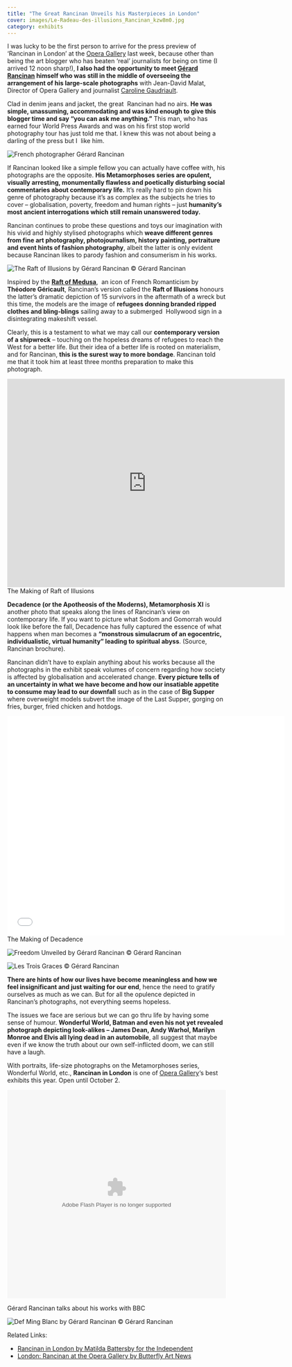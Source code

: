 ```yaml
---
title: "The Great Rancinan Unveils his Masterpieces in London"
cover: images/Le-Radeau-des-illusions_Rancinan_kzw8m0.jpg
category: exhibits
---
```


I was lucky to be the first person to arrive for the press preview of ‘Rancinan in London’ at the [Opera Gallery](http://www.operagallery.com/ "Opera Gallery") last week, because other than being the art blogger who has beaten ‘real’ journalists for being on time (I arrived 12 noon sharp!), **I also had the opportunity to meet [Gérard Rancinan](http://www.rancinan.com/2010/ART-RANCINAN/__HOME_4___RANCINAN.html "Rancinan") himself who was still in the middle of overseeing the arrangement of his large-scale photographs** with Jean-David Malat, Director of Opera Gallery and journalist [Caroline Gaudriault](http://www.gaudriault.com/ "Caroline Gaudriault").

Clad in denim jeans and jacket, the great  Rancinan had no airs. **He was simple, unassuming, accommodating and was kind enough to give this blogger time and say “you can ask me anything.”** This man, who has earned four World Press Awards and was on his first stop world photography tour has just told me that. I knew this was not about being a darling of the press but I  like him.

![](./images/rancinan-copyright_qhmglm.jpg "French photographer Gérard Rancinan")

If Rancinan looked like a simple fellow you can actually have coffee with, his photographs are the opposite. **His Metamorphoses series are opulent, visually arresting, monumentally flawless and poetically disturbing social commentaries about contemporary life.** It’s really hard to pin down his genre of photography because it’s as complex as the subjects he tries to cover – globalisation, poverty, freedom and human rights – just **humanity’s most ancient interrogations which still remain unanswered today.**

Rancinan continues to probe these questions and toys our imagination with his vivid and highly stylised photographs which **weave different genres from fine art photography, photojournalism, history painting, portraiture and event hints of fashion photography**, albeit the latter is only evident because Rancinan likes to parody fashion and consumerism in his works.

![](./images/Le-Radeau-des-illusions_Rancinan_kzw8m0.jpg "The Raft of Illusions by Gérard Rancinan © Gérard Rancinan")

Inspired by the **[Raft of Medusa](http://en.wikipedia.org/wiki/The_Raft_of_the_Medusa "Raft of Medusa")**,  an icon of French Romanticism by **Théodore Géricault**, Rancinan’s version called the **Raft of Illusions** honours the latter’s dramatic depiction of 15 survivors in the aftermath of a wreck but this time, the models are the image of **refugees donning branded ripped clothes and bling-blings** sailing away to a submerged  Hollywood sign in a disintegrating makeshift vessel. 

Clearly, this is a testament to what we may call our **contemporary version of a shipwreck** – touching on the hopeless dreams of refugees to reach the West for a better life. But their idea of a better life is rooted on materialism, and for Rancinan, **this is the surest way to more bondage**. Rancinan told me that it took him at least three months preparation to make this photograph.

<iframe frameborder="0" height="480" src="http://player.vimeo.com/video/983936?title=0&byline=0&portrait=0" width="640"></iframe>

<figcaption>The Making of Raft of Illusions</figcaption>

**Decadence (or the Apotheosis of the Moderns), Metamorphosis XI** is another photo that speaks along the lines of Rancinan’s view on contemporary life. If you want to picture what Sodom and Gomorrah would look like before the fall, Decadence has fully captured the essence of what happens when man becomes a **“monstrous simulacrum of an egocentric, individualistic, virtual humanity” leading to spiritual abyss**. (Source, Rancinan brochure).

Rancinan didn’t have to explain anything about his works because all the photographs in the exhibit speak volumes of concern regarding how society is affected by globalisation and accelerated change. **Every picture tells of an uncertainty in what we have become and how our insatiable appetite to consume may lead to our downfall** such as in the case of **Big Supper** where overweight models subvert the image of the Last Supper, gorging on fries, burger, fried chicken and hotdogs.

<iframe allowfullscreen="" class="youtube-player" frameborder="0" height="505" src="//www.youtube.com/embed/SvoupFHYA90?wmode=transparent&fs=1&hl=en&modestbranding=1&iv_load_policy=3&showsearch=0&rel=0&theme=dark&feature=channel_video_title" title="YouTube video player" type="text/html" width="640"></iframe>

<figcaption>The Making of Decadence</figcaption>

![](./images/La-Liberte-Devoilee_Rancinan_inyswq.jpg "Freedom Unveiled by Gérard Rancinan © Gérard Rancinan")

![](./images/Les-Trois-Graces_Rancinan_ym5pkw.jpg "Les Trois Graces © Gérard Rancinan")

**There are hints of how our lives have become meaningless and how we feel insignificant and just waiting for our end**, hence the need to gratify ourselves as much as we can. But for all the opulence depicted in Rancinan’s photographs, not everything seems hopeless.

The issues we face are serious but we can go thru life by having some sense of humour. **Wonderful World, Batman and even his not yet revealed photograph depicting look-alikes – James Dean, Andy Warhol, Marilyn Monroe and Elvis all lying dead in an automobile**, all suggest that maybe even if we know the truth about our own self-inflicted doom, we can still have a laugh.

With portraits, life-size photographs on the Metamorphoses series, Wonderful World, etc., **Rancinan in London** is one of [Opera Gallery](http://www.operagallery.com/ "Opera Gallery")‘s best exhibits this year. Open until October 2.

<object classid="clsid:d27cdb6e-ae6d-11cf-96b8-444553540000" codebase="http://download.macromedia.com/pub/shockwave/cabs/flash/swflash.cab#version=6,0,40,0" height="480" width="100%"><param name="quality" value="high"></param><param name="wmode" value="default"></param><param name="allowFullScreen" value="true"></param><param name="allowScriptAccess" value="always"></param><param name="flashvars" value="&config_settings_showUpdatedInFooter=true&embedPageUrl=http://news.bbc.co.uk/1/hi/world/europe/8392226.stm&fmtjDocURI=/1/hi/world/europe/8392226.stm&config_plugin_fmtjLiveStats_edition=Domestic&embedReferer=http://www.google.co.uk/search?q=gerard rancinan&oe=utf-8&rls=org.mozilla:en-US:official&client=firefox-a&um=1&hl=en&biw=1280&bih=646&ie=UTF-8&tbo=u&tbm=vid&source=og&sa=N&tab=iv&config=http://news.bbc.co.uk/player/emp/2_0_17/config/default.xml&config_plugin_fmtjLiveStats_pageType=eav1&playlist=http://news.bbc.co.uk/media/emp/8390000/8392200/8392226.xml&config_settings_showPopoutButton=false&domId=emp_8392226&config_settings_autoPlay=true&holdingImage=http://newsimg.bbc.co.uk/media/images/46845000/jpg/_46845716_jex_537211_de27-1.jpg&uxHighlightColour=0xff0000&config_settings_showShareButton=true&config_plugin_fmtjLiveStats_pageType=eav6&config_settings_autoPlay=false&config_settings_showFooter=true&config_settings_showPopoutButton=false&config_settings_showPopoutCta=false&config_settings_addReferrerToPlaylistRequest=true"></param><param name="src" value="http://www.bbc.co.uk/emp/external/player.swf"></param><param name="allowfullscreen" value="true"></param><param name="allowscriptaccess" value="always"></param><embed allowfullscreen="true" allowscriptaccess="always" flashvars="&config_settings_showUpdatedInFooter=true&embedPageUrl=http://news.bbc.co.uk/1/hi/world/europe/8392226.stm&fmtjDocURI=/1/hi/world/europe/8392226.stm&config_plugin_fmtjLiveStats_edition=Domestic&embedReferer=http://www.google.co.uk/search?q=gerard rancinan&oe=utf-8&rls=org.mozilla:en-US:official&client=firefox-a&um=1&hl=en&biw=1280&bih=646&ie=UTF-8&tbo=u&tbm=vid&source=og&sa=N&tab=iv&config=http://news.bbc.co.uk/player/emp/2_0_17/config/default.xml&config_plugin_fmtjLiveStats_pageType=eav1&playlist=http://news.bbc.co.uk/media/emp/8390000/8392200/8392226.xml&config_settings_showPopoutButton=false&domId=emp_8392226&config_settings_autoPlay=true&holdingImage=http://newsimg.bbc.co.uk/media/images/46845000/jpg/_46845716_jex_537211_de27-1.jpg&uxHighlightColour=0xff0000&config_settings_showShareButton=true&config_plugin_fmtjLiveStats_pageType=eav6&config_settings_autoPlay=false&config_settings_showFooter=true&config_settings_showPopoutButton=false&config_settings_showPopoutCta=false&config_settings_addReferrerToPlaylistRequest=true" height="480" quality="high" src="http://www.bbc.co.uk/emp/external/player.swf" type="application/x-shockwave-flash" width="100%" wmode="default"></embed></object>

<figcaption>Gérard Rancinan talks about his works with BBC</figcaption>

![](./images/DEF-MING-BLANC_Rancinan_iygue3.jpg "Def Ming Blanc by Gérard Rancinan © Gérard Rancinan")

Related Links:

- [Rancinan in London by Matilda Battersby for the Independent](http://www.independent.co.uk/arts-entertainment/art/features/rancinan-in-london-2355870.html "Matilda Battersby on Rancinan")
- [London: Rancinan at the Opera Gallery by Butterfly Art News](http://butterflyartnews.com/2011/09/23/london-rancinan-at-opera-gallery/ "Butterfly art news on Rancinan")

